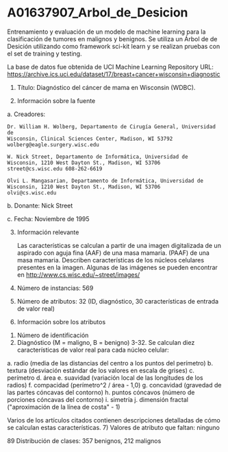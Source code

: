 # A01637907_Arbol_de_Desicion
Entrenamiento y evaluación de un modelo de machine learning para la clasificación  de tumores en malignos y benignos.
Se utiliza un Árbol de de Desición utilizando como framework sci-kit learn y se realizan pruebas con el set de training y testing.

La base de datos fue obtenida de UCI Machine Learning Repository 
URL: https://archive.ics.uci.edu/dataset/17/breast+cancer+wisconsin+diagnostic

1) Título: Diagnóstico del cáncer de mama en Wisconsin (WDBC).

2) Información sobre la fuente

a. Creadores: 

	Dr. William H. Wolberg, Departamento de Cirugía General, Universidad de
	Wisconsin, Clinical Sciences Center, Madison, WI 53792
	wolberg@eagle.surgery.wisc.edu

	W. Nick Street, Departamento de Informática, Universidad de
	Wisconsin, 1210 West Dayton St., Madison, WI 53706
	street@cs.wisc.edu 608-262-6619

	Olvi L. Mangasarian, Departamento de Informática, Universidad de
	Wisconsin, 1210 West Dayton St., Madison, WI 53706
	olvi@cs.wisc.edu 

b. Donante: Nick Street

c. Fecha: Noviembre de 1995

3) Información relevante

	Las características se calculan a partir de una imagen digitalizada de un aspirado con aguja fina (AAF) de una masa mamaria.
	(PAAF) de una masa mamaria.  Describen
	características de los núcleos celulares presentes en la imagen.
	Algunas de las imágenes se pueden encontrar en
	http://www.cs.wisc.edu/~street/images/

4) Número de instancias: 569 

5) Número de atributos: 32 (ID, diagnóstico, 30 características de entrada de valor real)

6) Información sobre los atributos

1. Número de identificación
2. Diagnóstico (M = maligno, B = benigno)
3-32.
Se calculan diez características de valor real para cada núcleo celular:
    
a. radio (media de las distancias del centro a los puntos del perímetro)
b. textura (desviación estándar de los valores en escala de grises)
c. perímetro
d. área
e. suavidad (variación local de las longitudes de los radios)
f. compacidad (perímetro^2 / área - 1,0)
g. concavidad (gravedad de las partes cóncavas del contorno)
h. puntos cóncavos (número de porciones cóncavas del contorno)
i. simetría 
j. dimensión fractal ("aproximación de la línea de costa" - 1)

Varios de los artículos citados contienen descripciones detalladas de
cómo se calculan estas características. 
7) Valores de atributo que faltan: ninguno

89 Distribución de clases: 357 benignos, 212 malignos
